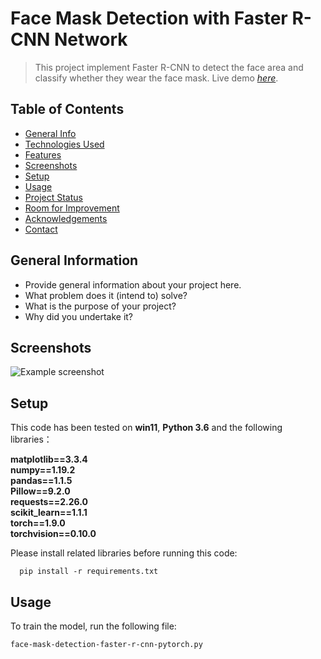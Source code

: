 # Face Mask Detection with Faster R-CNN Network
> This project implement Faster R-CNN to detect the face area and 
classify whether they wear the face mask.
> Live demo [_here_](https://www.example.com). <!-- If you have the project hosted somewhere, include the link here. -->

## Table of Contents
* [General Info](#general-information)
* [Technologies Used](#technologies-used)
* [Features](#features)
* [Screenshots](#screenshots)
* [Setup](#setup)
* [Usage](#usage)
* [Project Status](#project-status)
* [Room for Improvement](#room-for-improvement)
* [Acknowledgements](#acknowledgements)
* [Contact](#contact)
<!-- * [License](#license) -->


## General Information
- Provide general information about your project here.
- What problem does it (intend to) solve?
- What is the purpose of your project?
- Why did you undertake it?
<!-- You don't have to answer all the questions - just the ones relevant to your project. -->


## Screenshots
![Example screenshot](./img/screenshot.png)
<!-- If you have screenshots you'd like to share, include them here. -->


## Setup
This code has been tested on **win11**, **Python 3.6** and the following libraries：

**matplotlib==3.3.4\
numpy==1.19.2\
pandas==1.1.5\
Pillow==9.2.0\
requests==2.26.0\
scikit_learn==1.1.1\
torch==1.9.0\
torchvision==0.10.0**

Please install related libraries before running this code:

`  pip install -r requirements.txt`



## Usage
To train the model, run the following file:

`face-mask-detection-faster-r-cnn-pytorch.py`


<!-- Optional -->
<!-- ## License -->
<!-- This project is open source and available under the [... License](). -->

<!-- You don't have to include all sections - just the one's relevant to your project -->
